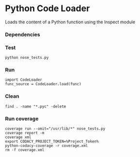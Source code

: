 Python Code Loader
=============================

Loads the content of a Python function using the Inspect module


### Dependencies


### Test

```
python nose_tests.py
```


### Run

```
import CodeLoader
func_source = CodeLoader.load(func)
```


### Clean

```
find . -name "*.pyc" -delete
```


### Run coverage

```
coverage run --omit="/usr/lib/*" nose_tests.py
coverage report -m
coverage xml
export CODACY_PROJECT_TOKEN=%Project_Token%
python-codacy-coverage -r coverage.xml
rm -f coverage.xml
```



